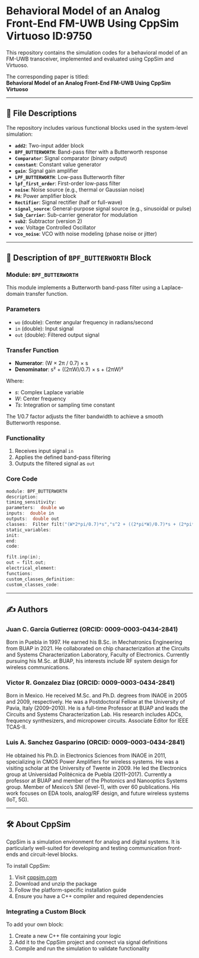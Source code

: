 
# Behavioral Model of an Analog Front-End FM-UWB Using CppSim Virtuoso **ID:9750**

This repository contains the simulation codes for a behavioral model of an FM-UWB transceiver, implemented and evaluated using CppSim and Virtuoso.

The corresponding paper is titled:  
**Behavioral Model of an Analog Front-End FM-UWB Using CppSim Virtuoso**

---

## 📄 File Descriptions

The repository includes various functional blocks used in the system-level simulation:

- **`add2`**: Two-input adder block  
- **`BPF_BUTTERWORTH`**: Band-pass filter with a Butterworth response  
- **`Comparator`**: Signal comparator (binary output)  
- **`constant`**: Constant value generator  
- **`gain`**: Signal gain amplifier  
- **`LPF_BUTTERWORTH`**: Low-pass Butterworth filter  
- **`lpf_first_order`**: First-order low-pass filter  
- **`noise`**: Noise source (e.g., thermal or Gaussian noise)  
- **`PA`**: Power amplifier block  
- **`Rectifier`**: Signal rectifier (half or full-wave)  
- **`signal_source`**: General-purpose signal source (e.g., sinusoidal or pulse)  
- **`Sub_Carrier`**: Sub-carrier generator for modulation  
- **`sub2`**: Subtractor (version 2)  
- **`vco`**: Voltage Controlled Oscillator  
- **`vco_noise`**: VCO with noise modeling (phase noise or jitter)

---

## 🔧 Description of `BPF_BUTTERWORTH` Block

### Module: `BPF_BUTTERWORTH`

This module implements a Butterworth band-pass filter using a Laplace-domain transfer function.

### Parameters
- `wo` (double): Center angular frequency in radians/second  
- `in` (double): Input signal  
- `out` (double): Filtered output signal

### Transfer Function

- **Numerator**: (W × 2π / 0.7) × s  
- **Denominator**: s² + ((2πW)/0.7) × s + (2πW)²

Where:
- *s*: Complex Laplace variable  
- *W*: Center frequency  
- *Ts*: Integration or sampling time constant

The 1/0.7 factor adjusts the filter bandwidth to achieve a smooth Butterworth response.

### Functionality
1. Receives input signal `in`
2. Applies the defined band-pass filtering
3. Outputs the filtered signal as `out`

### Core Code

```c
module: BPF_BUTTERWORTH
description: 
timing_sensitivity: 
parameters:  double wo
inputs:  double in
outputs:  double out
classes:  Filter filt("(W*2*pi/0.7)*s","s^2 + ((2*pi*W)/0.7)*s + (2*pi*W)^2","W,Ts",wo,Ts);
static_variables:  
init:  
end:  
code:  

filt.inp(in);
out = filt.out;
electrical_element:  
functions:  
custom_classes_definition:  
custom_classes_code:  
```

---

## ✍️ Authors

### Juan C. Garcia Gutierrez (ORCID: 0009-0003-0434-2841)

Born in Puebla in 1997. He earned his B.Sc. in Mechatronics Engineering from BUAP in 2021. He collaborated on chip characterization at the Circuits and Systems Characterization Laboratory, Faculty of Electronics. Currently pursuing his M.Sc. at BUAP, his interests include RF system design for wireless communications.

### Victor R. Gonzalez Diaz (ORCID: 0009-0003-0434-2841)

Born in Mexico. He received M.Sc. and Ph.D. degrees from INAOE in 2005 and 2009, respectively. He was a Postdoctoral Fellow at the University of Pavia, Italy (2009–2010). He is a full-time Professor at BUAP and leads the Circuits and Systems Characterization Lab. His research includes ADCs, frequency synthesizers, and micropower circuits. Associate Editor for IEEE TCAS-II.

### Luis A. Sanchez Gasparino (ORCID: 0009-0003-0434-2841)

He obtained his Ph.D. in Electronics Sciences from INAOE in 2011, specializing in CMOS Power Amplifiers for wireless systems. He was a visiting scholar at the University of Twente in 2009. He led the Electronics group at Universidad Politécnica de Puebla (2011–2017). Currently a professor at BUAP and member of the Photonics and Nanooptics Systems group. Member of Mexico’s SNI (level-1), with over 60 publications. His work focuses on EDA tools, analog/RF design, and future wireless systems (IoT, 5G).

---

## 🛠️ About CppSim

CppSim is a simulation environment for analog and digital systems. It is particularly well-suited for developing and testing communication front-ends and circuit-level blocks.

To install CppSim:
1. Visit [cppsim.com](https://www.cppsim.com/download.html)
2. Download and unzip the package
3. Follow the platform-specific installation guide
4. Ensure you have a C++ compiler and required dependencies

### Integrating a Custom Block
To add your own block:
1. Create a new C++ file containing your logic
2. Add it to the CppSim project and connect via signal definitions
3. Compile and run the simulation to validate functionality
